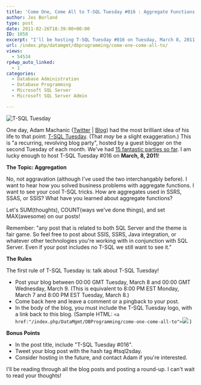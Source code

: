 ```yaml
---
title: 'Come One, Come All to T-SQL Tuesday #016 : Aggregate Functions'
author: Jes Borland
type: post
date: 2011-02-26T18:39:00+00:00
ID: 1058
excerpt: "I'll be hosting T-SQL Tuesday #016 on Tuesday, March 8, 2011. Join the blog party!"
url: /index.php/datamgmt/dbprogramming/come-one-come-all-to/
views:
  - 54534
rp4wp_auto_linked:
  - 1
categories:
  - Database Administration
  - Database Programming
  - Microsoft SQL Server
  - Microsoft SQL Server Admin

---
```

![T-SQL Tuesday][1]
  
One day, Adam Machanic ([Twitter][2] | [Blog][3]) had the most brilliant idea of his life to that point: [T-SQL Tuesday][4]. (That _may_ be a slight exaggeration.) This is "a recurring, revolving blog party", hosted by a guest blogger on the second Tuesday of each month. We've had [15 fantastic parties so far][5]. I am lucky enough to host T-SQL Tuesday #016 on **March, 8, 2011**! 

**The Topic: Aggregation**

No, not aggravation (although I've used the two interchangably before). I want to hear how you solved business problems with aggregate functions. I want to see your cool T-SQL tricks. How are aggregates used in SSRS, SSAS, or SSIS? What have you learned about aggregate functions? 

Let's SUM(thoughts), COUNT(ways we've done things), and set MAX(awesome) on our posts! 

Remember: "any post that is related to both SQL Server and the theme is fair game. So feel free to post about SSIS, SSRS, Java integration, or whatever other technologies you're working with in conjunction with SQL Server. Even if your post includes no T-SQL we still want to see it." 

**The Rules** 

The first rule of T-SQL Tuesday is: talk about T-SQL Tuesday! 

  * Post your blog between 00:00 GMT Tuesday, March 8 and 00:00 GMT Wednesday, March 9. (This is equivalent to 8:00 PM EST Monday, March 7 and 8:00 PM EST Tuesday, March 8.) 
  * Come back here and leave a comment or a pingback to your post. 
  * In the body of the blog, you must include the T-SQL Tuesday logo, with a link back to this blog. (Sample HTML: <code class="codespan"><a href:"/index.php/DataMgmt/DBProgramming/come-one-come-all-to"><img src="/wp-content/uploads/blogs/DataMgmt/olap_1.gif"></a></code> ) 

**Bonus Points** 

  * In the post title, include "T-SQL Tuesday #016". 
  * Tweet your blog post with the hash tag #tsql2sday. 
  * Consider hosting in the future, and contact Adam if you're interested. 

I'll be reading through all the blog posts and posting a round-up. I can't wait to read your thoughts!

 [1]: /wp-content/uploads/blogs/DataMgmt/olap_1.gif ""
 [2]: http://twitter.com/#!/AdamMachanic
 [3]: http://sqlblog.com/blogs/adam_machanic/
 [4]: http://sqlblog.com/blogs/adam_machanic/archive/2009/11/30/invitation-to-participate-in-t-sql-tuesday-001-date-time-tricks.aspx
 [5]: http://sqlblog.com/blogs/adam_machanic/archive/2010/12/07/a-year-of-tuesdays-t-sql-tuesday-meta-roundup.aspx